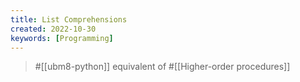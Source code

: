 ```yaml
---
title: List Comprehensions
created: 2022-10-30
keywords: [Programming]
---
```


> #[[ubm8-python]] equivalent of #[[Higher-order procedures]]
